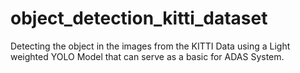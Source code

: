 # object_detection_kitti_dataset
Detecting the object in the images from the KITTI Data using a Light weighted YOLO Model that can serve as a basic for ADAS System.
